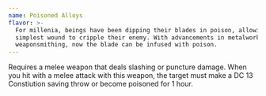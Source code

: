 ```yaml
---
name: Poisoned Alloys
flavor: >-
  For millenia, beings have been dipping their blades in poison, allowing the
  simplest wound to cripple their enemy. With advancements in metalwork and
  weaponsmithing, now the blade can be infused with poison.
---
```

Requires a melee weapon that deals slashing or puncture damage. When you hit with a melee attack with this weapon, the target must make a DC 13 Constiution saving throw or become poisoned for 1 hour.
